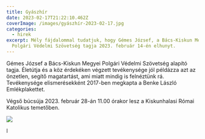 ```yaml
---
title: Gyászhír
date: 2023-02-17T21:22:10.462Z
coverImage: /images/gyászhír-2023-02-17.jpg
categories:
  - hirek
excerpt: Mély fájdalommal tudatjuk, hogy Gémes József, a Bács-Kiskun Megyei
  Polgári Védelmi Szövetség tagja 2023. február 14-én elhunyt.
---
```

Gémes József a Bács-Kiskun Megyei Polgári Védelmi Szövetség alapító tagja. Életútja és a köz érdekéken végzett tevékenysége jól példázza  azt az önzetlen, segítő magatartást, ami miatt mindig is felnéztünk rá. Tevékenysége elismerésekként 2017-ben megkapta a Benke László Emlékplakettet.

Végső búcsúja 2023. február 28-án 11.00 órakor lesz a Kiskunhalasi Római Katolikus temetőben. 

![](/images/2017-03-01-19.jpg)

  ﻿l